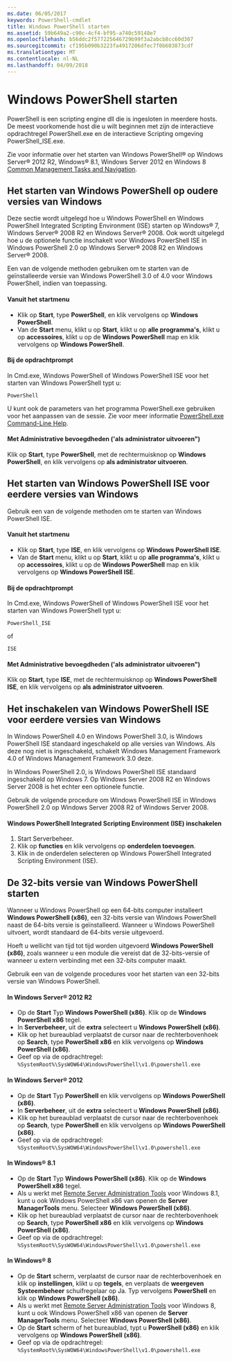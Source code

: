 ```yaml
---
ms.date: 06/05/2017
keywords: PowerShell-cmdlet
title: Windows PowerShell starten
ms.assetid: 59b649a2-c90c-4cf4-bf95-a740c59148e7
ms.openlocfilehash: b56ddc2f577225646729b99f3a2abcb8cc60d307
ms.sourcegitcommit: cf195b090b3223fa4917206dfec7f0b603873cdf
ms.translationtype: MT
ms.contentlocale: nl-NL
ms.lasthandoff: 04/09/2018
---
```

# <a name="starting-windows-powershell"></a>Windows PowerShell starten
PowerShell is een scripting engine dll die is ingesloten in meerdere hosts.  De meest voorkomende host die u wilt beginnen met zijn de interactieve opdrachtregel PowerShell.exe en de interactieve Scripting omgeving PowerShell_ISE.exe.

Zie voor informatie over het starten van Windows PowerShell® op Windows Server® 2012 R2, Windows® 8.1, Windows Server 2012 en Windows 8 [Common Management Tasks and Navigation](http://technet.microsoft.com/library/hh831491.aspx).

## <a name="how-to-start-windows-powershell-on-earlier-versions-of-windows"></a>Het starten van Windows PowerShell op oudere versies van Windows

Deze sectie wordt uitgelegd hoe u Windows PowerShell en Windows PowerShell Integrated Scripting Environment (ISE) starten op Windows® 7, Windows Server® 2008 R2 en Windows Server® 2008. Ook wordt uitgelegd hoe u de optionele functie inschakelt voor Windows PowerShell ISE in Windows PowerShell 2.0 op Windows Server® 2008 R2 en Windows Server® 2008.

Een van de volgende methoden gebruiken om te starten van de geïnstalleerde versie van Windows PowerShell 3.0 of 4.0 voor Windows PowerShell, indien van toepassing.

#### <a name="from-the-start-menu"></a>Vanuit het startmenu

- Klik op **Start**, type **PowerShell**, en klik vervolgens op **Windows PowerShell**.
- Van de **Start** menu, klikt u op **Start**, klikt u op **alle programma's**, klikt u op **accessoires**, klikt u op de **Windows PowerShell**  map en klik vervolgens op **Windows PowerShell**.

#### <a name="at-the-command-prompt"></a>Bij de opdrachtprompt

In Cmd.exe, Windows PowerShell of Windows PowerShell ISE voor het starten van Windows PowerShell typt u:

```
PowerShell
```

U kunt ook de parameters van het programma PowerShell.exe gebruiken voor het aanpassen van de sessie. Zie voor meer informatie [PowerShell.exe Command-Line Help](../core-powershell/console/PowerShell.exe-Command-Line-Help.md).

#### <a name="with-administrative-privileges-run-as-administrator"></a>Met Administrative bevoegdheden ('als administrator uitvoeren")

Klik op **Start**, type **PowerShell**, met de rechtermuisknop op **Windows PowerShell**, en klik vervolgens op **als administrator uitvoeren**.

## <a name="how-to-start-windows-powershell-ise-on-earlier-releases-of-windows"></a>Het starten van Windows PowerShell ISE voor eerdere versies van Windows

Gebruik een van de volgende methoden om te starten van Windows PowerShell ISE.

#### <a name="from-the-start-menu"></a>Vanuit het startmenu

- Klik op **Start**, type **ISE**, en klik vervolgens op **Windows PowerShell ISE**.
- Van de **Start** menu, klikt u op **Start**, klikt u op **alle programma's**, klikt u op **accessoires**, klikt u op de **Windows PowerShell**  map en klik vervolgens op **Windows PowerShell ISE**.

#### <a name="at-the-command-prompt"></a>Bij de opdrachtprompt

In Cmd.exe, Windows PowerShell of Windows PowerShell ISE voor het starten van Windows PowerShell typt u:

```
PowerShell_ISE
```

of

```
ISE
```

#### <a name="with-administrative-privileges-run-as-administrator"></a>Met Administrative bevoegdheden ('als administrator uitvoeren")

Klik op **Start**, type **ISE**, met de rechtermuisknop op **Windows PowerShell ISE**, en klik vervolgens op **als administrator uitvoeren**.

## <a name="how-to-enable-windows-powershell-ise-on-earlier-releases-of-windows"></a>Het inschakelen van Windows PowerShell ISE voor eerdere versies van Windows

In Windows PowerShell 4.0 en Windows PowerShell 3.0, is Windows PowerShell ISE standaard ingeschakeld op alle versies van Windows. Als deze nog niet is ingeschakeld, schakelt Windows Management Framework 4.0 of Windows Management Framework 3.0 deze.

In Windows PowerShell 2.0, is Windows PowerShell ISE standaard ingeschakeld op Windows 7. Op Windows Server 2008 R2 en Windows Server 2008 is het echter een optionele functie.

Gebruik de volgende procedure om Windows PowerShell ISE in Windows PowerShell 2.0 op Windows Server 2008 R2 of Windows Server 2008.

#### <a name="to-enable-windows-powershell-integrated-scripting-environment-ise"></a>Windows PowerShell Integrated Scripting Environment (ISE) inschakelen

1. Start Serverbeheer.
2. Klik op **functies** en klik vervolgens op **onderdelen toevoegen**.
3. Klik in de onderdelen selecteren op Windows PowerShell Integrated Scripting Environment (ISE).

## <a name="starting-the-32-bit-version-of-windows-powershell"></a>De 32-bits versie van Windows PowerShell starten

Wanneer u Windows PowerShell op een 64-bits computer installeert **Windows PowerShell (x86)**, een 32-bits versie van Windows PowerShell naast de 64-bits versie is geïnstalleerd. Wanneer u Windows PowerShell uitvoert, wordt standaard de 64-bits versie uitgevoerd.

Hoeft u wellicht van tijd tot tijd worden uitgevoerd **Windows PowerShell (x86)**, zoals wanneer u een module die vereist dat de 32-bits-versie of wanneer u extern verbinding met een 32-bits computer maakt.

Gebruik een van de volgende procedures voor het starten van een 32-bits versie van Windows PowerShell.

#### <a name="in-windows-server-2012-r2"></a>In Windows Server® 2012 R2

- Op de **Start** Typ **Windows PowerShell (x86)**. Klik op de **Windows PowerShell x86** tegel.
- In **Serverbeheer**, uit de **extra** selecteert u **Windows PowerShell (x86)**.
- Klik op het bureaublad verplaatst de cursor naar de rechterbovenhoek op **Search**, type **PowerShell x86** en klik vervolgens op **Windows PowerShell (x86)**.
- Geef op via de opdrachtregel: `%SystemRoot%\SysWOW64\WindowsPowerShell\v1.0\powershell.exe`

#### <a name="in-windows-server-2012"></a>In Windows Server® 2012

- Op de **Start** Typ **PowerShell** en klik vervolgens op **Windows PowerShell (x86)**.
- In **Serverbeheer**, uit de **extra** selecteert u **Windows PowerShell (x86)**.
- Klik op het bureaublad verplaatst de cursor naar de rechterbovenhoek op **Search**, type **PowerShell** en klik vervolgens op **Windows PowerShell (x86)**.
- Geef op via de opdrachtregel: `%SystemRoot%\SysWOW64\WindowsPowerShell\v1.0\powershell.exe`

#### <a name="in-windows-81"></a>In Windows® 8.1

- Op de **Start** Typ **Windows PowerShell (x86)**. Klik op de **Windows PowerShell x86** tegel.
- Als u werkt met [Remote Server Administration Tools](http://go.microsoft.com/fwlink/?LinkID=304145) voor Windows 8.1, kunt u ook Windows PowerShell x86 van openen de **Server ManagerTools** menu.
  Selecteer **Windows PowerShell (x86)**.
- Klik op het bureaublad verplaatst de cursor naar de rechterbovenhoek op **Search**, type **PowerShell x86** en klik vervolgens op **Windows PowerShell (x86)**.
- Geef op via de opdrachtregel: `%SystemRoot%\SysWOW64\WindowsPowerShell\v1.0\powershell.exe`

#### <a name="in-windows-8"></a>In Windows® 8

- Op de **Start** scherm, verplaatst de cursor naar de rechterbovenhoek en klik op **instellingen**, klikt u op **tegels**, en verplaats de **weergeven Systeembeheer** schuifregelaar op Ja. Typ vervolgens **PowerShell** en klik op **Windows PowerShell (x86)**.
- Als u werkt met [Remote Server Administration Tools](http://www.microsoft.com/download/details.aspx?id=28972) voor Windows 8, kunt u ook Windows PowerShell x86 van openen de **Server ManagerTools** menu. Selecteer **Windows PowerShell (x86)**.
- Op de **Start** scherm of het bureaublad, typt u **PowerShell (x86)** en klik vervolgens op **Windows PowerShell (x86)**.
- Geef op via de opdrachtregel: `%SystemRoot%\SysWOW64\WindowsPowerShell\v1.0\powershell.exe`